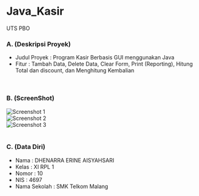 # Java_Kasir
UTS PBO
### A. (Deskripsi Proyek)
- Judul Proyek : Program Kasir Berbasis GUI menggunakan Java
- Fitur : Tambah Data, Delete Data, Clear Form, Print (Reporting), Hitung Total dan discount, dan Menghitung Kembalian  
<br>

### B. (ScreenShot)
![Screenshot 1](https://s13.postimg.org/w1qu5tfon/kasir_1.png)<br>
![Screenshot 2](https://s16.postimg.org/tyxtr3ekl/kasir_2.png)<br>
![Screenshot 3](https://s28.postimg.org/91hkpwp1p/kasir_3.png)<br>
<br>

### C. (Data Diri)
- Nama  : DHENARRA ERINE AISYAHSARI
- Kelas : XI RPL 1
- Nomor : 10
- NIS   : 4697
- Nama Sekolah  : SMK Telkom Malang
